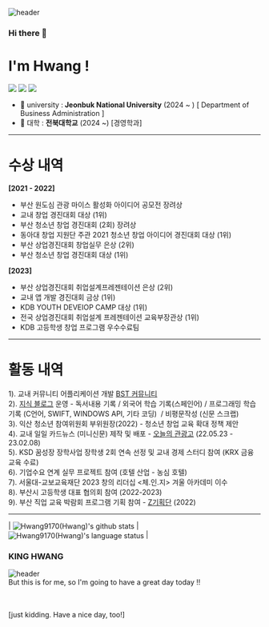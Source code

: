 ![header](https://capsule-render.vercel.app/api?type=slice&color=_custom_gradient&fontColor=FFE13C&text=KING_HWANG&animation=blink&)

### Hi there 👋
<h1> I'm Hwang ! </h1>
<img src="https://img.shields.io/badge/swift-20232a.svg?style=for-the-badge&logo=swift&logoColor=#F05138" />
<img src = "https://img.shields.io/badge/Markup-HTML-informational?style=flat&logo=HTML5&color=E34F26"/>
<img src = "https://img.shields.io/badge/Style%20Sheet-CSS-informational?style=flat&logo=CSS3&color=1572B6"/>



- 🏫 university :<b> Jeonbuk National University</b> (2024 ~ ) [ Department of Business Administration ]
- 🏫 대학 : <b>전북대학교</b> (2024 ~) [경영학과]
<hr>
<h1> 수상 내역 </h1>

<b> [2021 - 2022] </b>
- 부산 원도심 관광 마이스 활성화 아이디어 공모전 장려상
- 교내 창업 경진대회 대상 (1위)
- 부산 청소년 창업 경진대회 (2회) 장려상
- 동아대 창업 지원단 주관 2021 청소년 창업 아이디어 경진대회 대상 (1위)
- 부산 상업경진대회 창업실무 은상 (2위)
- 부산 청소년 창업 경진대회 대상 (1위)

<b> [2023] </b>
- 부산 상업경진대회 취업설계프레젠테이션 은상 (2위)
- 교내 앱 개발 경진대회 금상 (1위)
- KDB YOUTH DEVEIOP CAMP 대상 (1위)
- 전국 상업경진대회 취업설계 프레젠테이션 교육부장관상 (1위)
- KDB 고등학생 창업 프로그램 우수수료팀
<hr>
<h1> 활동 내역 </h1>

1). 교내 커뮤니티 어플리케이션 개발 [BST 커뮤니티](https://play.google.com/store/apps/details?id=appinventor.ai_bst1119.BST2)<br>
2). [지식 블로그](https://blog.naver.com/jkimg4595) 운영 - 독서내용 기록 / 외국어 학습 기록(스페인어) / 프로그래밍 학습 기록 (C언어, SWIFT, WINDOWS API, 기타 코딩)  / 비평문작성 (신문 스크랩) <br>
3). 익산 청소년 참여위원회 부위원장(2022) - 청소년 창업 교육 확대 정책 제안<br>
4). 교내 일일 카드뉴스 (미니신문) 제작 및 배포 - [오늘의 관광고](https://instagram.com/bst_today?igshid=YmMyMTA2M2Y=) (22.05.23 - 23.02.08) <br>
5). KSD 꿈성장 장학사업 장학생 2회 연속 선정 및 교내 경제 스터디 참여 (KRX 금융 교육 수료) <br>
6). 기업수요 연계 실무 프로젝트 참여 (호텔 산업 - 농심 호텔) <br>
7). 서울대-교보교육재단 2023 창의 리더십 <체.인.지> 겨울 아카데미 이수 <br>
8). 부산시 고등학생 대표 협의회 참여 (2022-2023) <br>
9). 부산 직업 교육 박람회 프로그램 기획 참여 - [Z기획단](https://busanmbc.co.kr/02_tvp/tvp02_view.asp?idx=12) (2022)<br>

<hr>

| <img align="center" src="https://github-readme-stats.vercel.app/api?username=Hwang9170&show_icons=true&theme=buefy&hide_border=true&count_private=true" alt="Hwang9170(Hwang)'s github stats" /> |<img align="center" src="https://github-readme-stats.vercel.app/api/top-langs/?username=Hwang9170&layout=compact&theme=buefy&hide_border=true&langs_count=10" alt="Hwang9170(Hwang)'s language status"/> |

### KING HWANG

![header](https://capsule-render.vercel.app/api?type=rect&fontColor=FFE13C&text=Have_a_nice_day~!&color=_custom_gradient)
<br> 
But this is for me, so I'm going to have a great day today !!


<br> <br> [just kidding. Have a nice day, too!]
<HWANG>
